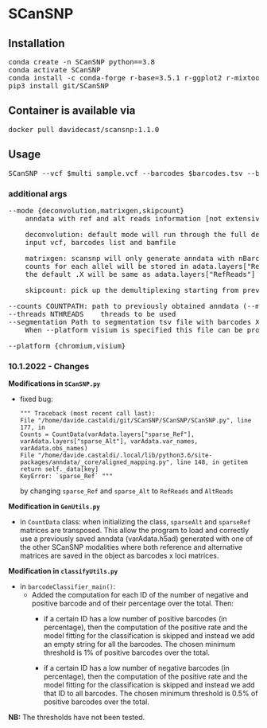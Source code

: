 # SCanSNP

## __Installation__

<pre>
conda create -n SCanSNP python==3.8
conda activate SCanSNP
conda install -c conda-forge r-base=3.5.1 r-ggplot2 r-mixtools r-dplyr r-robustbase r-cluster r-gridExtra 
pip3 install git/SCanSNP
</pre>

## __Container is available via__

<pre>
docker pull davidecast/scansnp:1.1.0
</pre>

## __Usage__

<pre>
SCanSNP --vcf $multi_sample.vcf --barcodes $barcodes.tsv --bam $bam_file --outdir $output_directory
</pre>

### __additional args__
<pre>
--mode {deconvolution,matrixgen,skipcount}
	anndata with ref and alt reads information [not extensively tested]
 
	deconvolution: default mode will run through the full demultiplexing given 
	input vcf, barcodes list and bamfile
       
	matrixgen: scansnp will only generate anndata with nBarcodes x nLoci 
	counts for each allel will be stored in adata.layers["RefReads"] and adata.layers["AltReads"] 
	the default .X will be same as adata.layers["RefReads"]
	 
	skipcount: pick up the demultiplexing starting from previously saved anndata
	
--counts COUNTPATH: path to previously obtained anndata (--mode matrixgen) mandatory if --mode skipcount
--threads NTHREADS    threads to be used
--segmentation Path to segmentation tsv file with barcodes X number of nuclei. 
	When --platform visium is specified this file can be provided to improve the signal to noise calculation and will unlock the formal assignment of multiple genotypes per pack

--platform {chromium,visium}
</pre>


### 10.1.2022 - Changes

**Modifications in `SCanSNP.py`**

- fixed bug:

	```{python3}
	""" Traceback (most recent call last):
	File "/home/davide.castaldi/git/SCanSNP/SCanSNP/SCanSNP.py", line 177, in
	Counts = CountData(varAdata.layers["sparse_Ref"], varAdata.layers["sparse_Alt"], varAdata.var_names, varAdata.obs_names)
	File "/home/davide.castaldi/.local/lib/python3.6/site-packages/anndata/_core/aligned_mapping.py", line 148, in getitem
	return self._data[key]
	KeyError: `sparse_Ref` """
	```

	by changing `sparse_Ref` and `sparse_Alt` to `RefReads` and `AltReads`

**Modification in `GenUtils.py`**

- in `CountData` class: when initializing the class, `sparseAlt` and `sparseRef` matrices are transposed. This allow the program to load and correctly use a previously saved anndata (varAdata.h5ad) generated with one of the other SCanSNP modalities where both reference and alternative matrices are saved in the object as barcodes x loci matrices.

**Modification in `classifyUtils.py`**

- in `barcodeClassifier_main()`:
	* Added the computation for each ID of the number of negative and positive barcode and of their percentage over the total. Then:
		* if a certain ID has a low number of positive barcodes (in percentage), then the computation of the positive rate and the model fitting for the classification is skipped and instead we add an empty string for all the barcodes. The chosen minimum threshold is 1% of positive barcodes over the total.

		* if a certain ID has a low number of negative barcodes (in percentage), then the computation of the positive rate and the model fitting for the classification is skipped and instead we add that ID to all barcodes. The chosen minimum threshold is 0.5% of positive barcodes over the total.    

__NB:__ The thresholds have not been tested.
